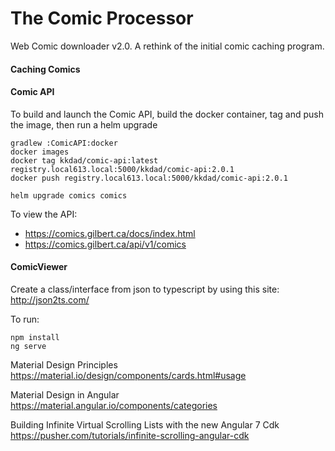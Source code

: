 # The Comic Processor

Web Comic downloader v2.0. A rethink of the initial comic caching program.

#### Caching Comics

#### Comic API

To build and launch the Comic API, build the docker container, tag and push the image, then run a helm upgrade
~~~
gradlew :ComicAPI:docker
docker images 
docker tag kkdad/comic-api:latest registry.local613.local:5000/kkdad/comic-api:2.0.1
docker push registry.local613.local:5000/kkdad/comic-api:2.0.1

helm upgrade comics comics
~~~

To view the API:
- https://comics.gilbert.ca/docs/index.html
- https://comics.gilbert.ca/api/v1/comics

#### ComicViewer

Create a class/interface from json to typescript by using this site: http://json2ts.com/

To run:
~~~
npm install
ng serve
~~~

Material Design Principles
https://material.io/design/components/cards.html#usage

Material Design in Angular
https://material.angular.io/components/categories

Building Infinite Virtual Scrolling Lists with the new Angular 7 Cdk
https://pusher.com/tutorials/infinite-scrolling-angular-cdk